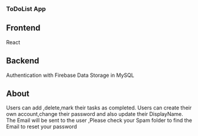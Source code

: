 ### ToDoList App


## Frontend
React

## Backend
Authentication with Firebase
Data Storage in MySQL

## About
Users can add ,delete,mark their tasks as completed.
Users can create their own account,change their password and also update their DisplayName. 
The Email will be sent to the user ,Please check your Spam folder to find the Email to reset your password
